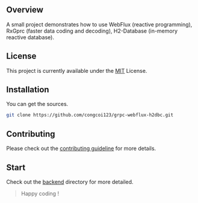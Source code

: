 ## Overview
A small project demonstrates how to use WebFlux (reactive programming), RxGprc (faster data coding and decoding), H2-Database (in-memory reactive database).


## License
This project is currently available under the [MIT](LICENSE) License.

## Installation
You can get the sources.
```sh
git clone https://github.com/congcoi123/grpc-webflux-h2dbc.git
```

## Contributing
Please check out the [contributing guideline](CONTRIBUTING.md) for more details.

## Start
Check out the [backend](backend) directory for more detailed.

> Happy coding !
